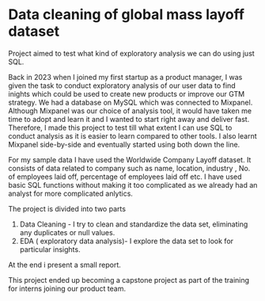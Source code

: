 # Data cleaning of global mass layoff dataset
Project aimed to test what kind of exploratory analysis we can do using just SQL. 

Back in 2023 when I joined my first startup as a product manager, I was given the task to conduct exploratory analysis of our user data to find inights which could be used to create new products or improve our GTM strategy. We had a database on MySQL which was connected to Mixpanel. Although Mixpanel was our choice of analysis tool, it would have taken me time to adopt and learn it and I wanted to start right away and deliver fast. Therefore, I made this project to test till what extent I can use SQL to conduct analysis as it is easier to learn compared to other tools. I also learnt Mixpanel side-by-side and eventually started using both down the line.


For my sample data I have used the Worldwide Company Layoff dataset. It consists of data related to company such as name, location, industry , No. of employees laid off, percentage of employees laid off etc.
I have used basic SQL functions without making it too complicated as we already had an analyst for more complicated anlytics.

The project is divided into two parts
1. Data Cleaning - I try to clean and standardize the data set, eliminating any duplicates or null values.
2. EDA ( exploratory data analysis)- I explore the data set to look for particular insights.

At the end i present a small report.

This project ended up becoming a capstone project as part of the training for interns joining our product team.

